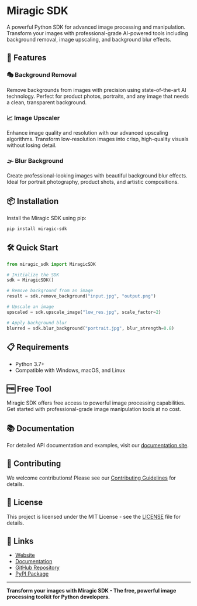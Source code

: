 # Miragic SDK

A powerful Python SDK for advanced image processing and manipulation. Transform your images with professional-grade AI-powered tools including background removal, image upscaling, and background blur effects.

## 🚀 Features

### 🎭 Background Removal
Remove backgrounds from images with precision using state-of-the-art AI technology. Perfect for product photos, portraits, and any image that needs a clean, transparent background.

### 📈 Image Upscaler
Enhance image quality and resolution with our advanced upscaling algorithms. Transform low-resolution images into crisp, high-quality visuals without losing detail.

### 🌫️ Blur Background
Create professional-looking images with beautiful background blur effects. Ideal for portrait photography, product shots, and artistic compositions.

## 📦 Installation

Install the Miragic SDK using pip:

```bash
pip install miragic-sdk
```

## 🛠️ Quick Start

```python
from miragic_sdk import MiragicSDK

# Initialize the SDK
sdk = MiragicSDK()

# Remove background from an image
result = sdk.remove_background("input.jpg", "output.png")

# Upscale an image
upscaled = sdk.upscale_image("low_res.jpg", scale_factor=2)

# Apply background blur
blurred = sdk.blur_background("portrait.jpg", blur_strength=0.8)
```

## 📋 Requirements

- Python 3.7+
- Compatible with Windows, macOS, and Linux

## 🆓 Free Tool

Miragic SDK offers free access to powerful image processing capabilities. Get started with professional-grade image manipulation tools at no cost.

## 📚 Documentation

For detailed API documentation and examples, visit our [documentation site](https://docs.miragic.com).

## 🤝 Contributing

We welcome contributions! Please see our [Contributing Guidelines](CONTRIBUTING.md) for details.

## 📄 License

This project is licensed under the MIT License - see the [LICENSE](LICENSE) file for details.

## 🔗 Links

- [Website](https://miragic.com)
- [Documentation](https://docs.miragic.com)
- [GitHub Repository](https://github.com/miragic/miragic-sdk)
- [PyPI Package](https://pypi.org/project/miragic-sdk/)

---

**Transform your images with Miragic SDK - The free, powerful image processing toolkit for Python developers.** 
